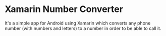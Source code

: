 # Xamarin Number Converter
It's a simple app for Android using Xamarin which converts any phone number (with numbers and letters) to a number in order to be able to call it.
